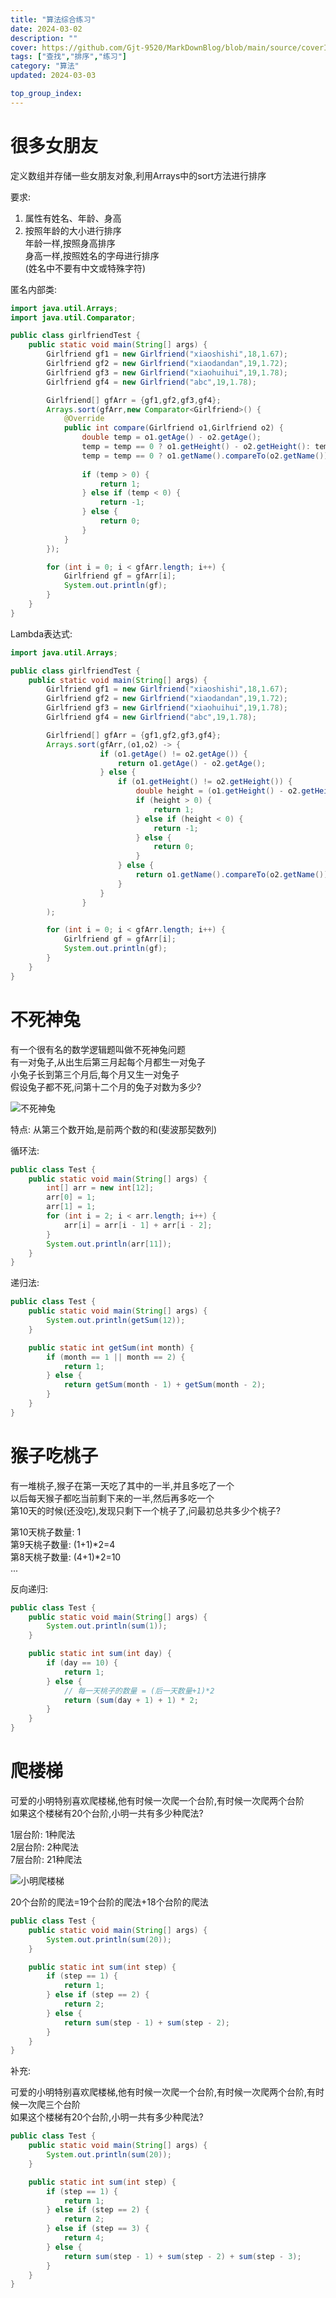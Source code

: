 ```yaml
---
title: "算法综合练习"
date: 2024-03-02
description: ""
cover: https://github.com/Gjt-9520/MarkDownBlog/blob/main/source/coverImages/Aimage-135/Aimage52.jpg?raw=true
tags: ["查找","排序","练习"]
category: "算法"
updated: 2024-03-03

top_group_index:
---
```


# 很多女朋友

定义数组并存储一些女朋友对象,利用Arrays中的sort方法进行排序

要求: 
1. 属性有姓名、年龄、身高
2. 按照年龄的大小进行排序          
年龄一样,按照身高排序              
身高一样,按照姓名的字母进行排序              
(姓名中不要有中文或特殊字符)

匿名内部类: 

```java
import java.util.Arrays;
import java.util.Comparator;

public class girlfriendTest {
    public static void main(String[] args) {
        Girlfriend gf1 = new Girlfriend("xiaoshishi",18,1.67);
        Girlfriend gf2 = new Girlfriend("xiaodandan",19,1.72);
        Girlfriend gf3 = new Girlfriend("xiaohuihui",19,1.78);
        Girlfriend gf4 = new Girlfriend("abc",19,1.78);

        Girlfriend[] gfArr = {gf1,gf2,gf3,gf4};
        Arrays.sort(gfArr,new Comparator<Girlfriend>() {
            @Override
            public int compare(Girlfriend o1,Girlfriend o2) {
                double temp = o1.getAge() - o2.getAge();
                temp = temp == 0 ? o1.getHeight() - o2.getHeight(): temp;
                temp = temp == 0 ? o1.getName().compareTo(o2.getName()): temp;
                
                if (temp > 0) {
                    return 1;
                } else if (temp < 0) {
                    return -1;
                } else {
                    return 0;
                }
            }
        });

        for (int i = 0; i < gfArr.length; i++) {
            Girlfriend gf = gfArr[i];
            System.out.println(gf);
        }
    }
}
```

Lambda表达式: 

```java
import java.util.Arrays;

public class girlfriendTest {
    public static void main(String[] args) {
        Girlfriend gf1 = new Girlfriend("xiaoshishi",18,1.67);
        Girlfriend gf2 = new Girlfriend("xiaodandan",19,1.72);
        Girlfriend gf3 = new Girlfriend("xiaohuihui",19,1.78);
        Girlfriend gf4 = new Girlfriend("abc",19,1.78);

        Girlfriend[] gfArr = {gf1,gf2,gf3,gf4};
        Arrays.sort(gfArr,(o1,o2) -> {
                    if (o1.getAge() != o2.getAge()) {
                        return o1.getAge() - o2.getAge();
                    } else {
                        if (o1.getHeight() != o2.getHeight()) {
                            double height = (o1.getHeight() - o2.getHeight());
                            if (height > 0) {
                                return 1;
                            } else if (height < 0) {
                                return -1;
                            } else {
                                return 0;
                            }
                        } else {
                            return o1.getName().compareTo(o2.getName());
                        }
                    }
                }
        );

        for (int i = 0; i < gfArr.length; i++) {
            Girlfriend gf = gfArr[i];
            System.out.println(gf);
        }
    }
}
```

# 不死神兔

有一个很有名的数学逻辑题叫做不死神兔问题             
有一对兔子,从出生后第三月起每个月都生一对兔子         
小兔子长到第三个月后,每个月又生一对兔子             
假设兔子都不死,问第十二个月的兔子对数为多少?          

![不死神兔](../images/不死神兔.png)

特点: 从第三个数开始,是前两个数的和(斐波那契数列)

循环法: 

```java
public class Test {
    public static void main(String[] args) {
        int[] arr = new int[12];
        arr[0] = 1;
        arr[1] = 1;
        for (int i = 2; i < arr.length; i++) {
            arr[i] = arr[i - 1] + arr[i - 2];
        }
        System.out.println(arr[11]);
    }
}
```

递归法: 

```java
public class Test {
    public static void main(String[] args) {
        System.out.println(getSum(12));
    }

    public static int getSum(int month) {
        if (month == 1 || month == 2) {
            return 1;
        } else {
            return getSum(month - 1) + getSum(month - 2);
        }
    }
}
```

# 猴子吃桃子

有一堆桃子,猴子在第一天吃了其中的一半,并且多吃了一个          
以后每天猴子都吃当前剩下来的一半,然后再多吃一个                 
第10天的时候(还没吃),发现只剩下一个桃子了,问最初总共多少个桃子?

第10天桃子数量: 1                      
第9天桃子数量: (1+1)*2=4                
第8天桃子数量: (4+1)*2=10               
...

反向递归: 

```java
public class Test {
    public static void main(String[] args) {
        System.out.println(sum(1));
    }

    public static int sum(int day) {
        if (day == 10) {
            return 1;
        } else {
            // 每一天桃子的数量 = (后一天数量+1)*2
            return (sum(day + 1) + 1) * 2;
        }
    }
}
```

# 爬楼梯

可爱的小明特别喜欢爬楼梯,他有时候一次爬一个台阶,有时候一次爬两个台阶           
如果这个楼梯有20个台阶,小明一共有多少种爬法?

1层台阶: 1种爬法             
2层台阶: 2种爬法                    
7层台阶: 21种爬法

![小明爬楼梯](../images/小明爬楼梯.png)

20个台阶的爬法=19个台阶的爬法+18个台阶的爬法

```java
public class Test {
    public static void main(String[] args) {
        System.out.println(sum(20));
    }

    public static int sum(int step) {
        if (step == 1) {
            return 1;
        } else if (step == 2) {
            return 2;
        } else {
            return sum(step - 1) + sum(step - 2);
        }
    }
}
```

补充: 

可爱的小明特别喜欢爬楼梯,他有时候一次爬一个台阶,有时候一次爬两个台阶,有时候一次爬三个台阶                           
如果这个楼梯有20个台阶,小明一共有多少种爬法?

```java
public class Test {
    public static void main(String[] args) {
        System.out.println(sum(20));
    }

    public static int sum(int step) {
        if (step == 1) {
            return 1;
        } else if (step == 2) {
            return 2;
        } else if (step == 3) {
            return 4;
        } else {
            return sum(step - 1) + sum(step - 2) + sum(step - 3);
        }
    }
}
```